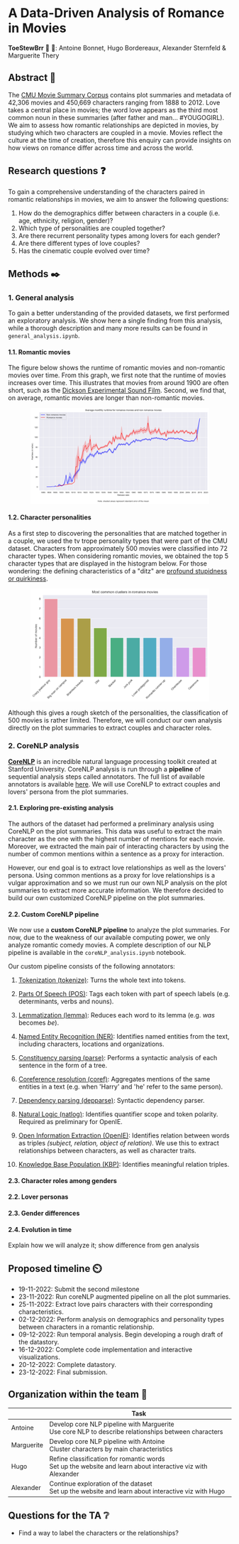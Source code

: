# A Data-Driven Analysis of Romance in Movies

**ToeStewBrr** 🍲 🦶: Antoine Bonnet, Hugo Bordereaux, Alexander Sternfeld & Marguerite Thery

## Abstract 📰

The [CMU Movie Summary Corpus](http://www.cs.cmu.edu/~ark/personas/) contains plot summaries and metadata of 42,306 movies and 450,669 characters ranging from 1888 to 2012. Love takes a central place in movies; the word love appears as the third most common noun in these summaries (after father and man… #YOUGOGIRL). We aim to assess how romantic relationships are depicted in movies, by studying which two characters are coupled in a movie. Movies reflect the culture at the time of creation, therefore this enquiry can provide insights on how views on romance differ across time and across the world.

## Research questions ❓

To gain a comprehensive understanding of the characters paired in romantic relationships in movies, we aim to answer the following questions:

1. How do the demographics differ between characters in a couple (i.e. age, ethnicity, religion, gender)?
2. Which type of personalities are coupled together?
3. Are there recurrent personality types among lovers for each gender?
4. Are there different types of love couples?
5. Has the cinematic couple evolved over time?

## Methods ✒️

### 1. General analysis
To gain a better understanding of the provided datasets, we first performed an exploratory analysis. We show here a single finding from this analysis, while a thorough description and many more results can be found in `general_analysis.ipynb`. 


#### 1.1. Romantic movies

The figure below shows the runtime of romantic movies and non-romantic movies over time. From this graph, we first note that the runtime of movies increases over time. This illustrates that movies from around 1900 are often short, such as the [Dickson Experimental Sound Film](https://en.wikipedia.org/wiki/The_Dickson_Experimental_Sound_Film). Second, we find that, on average, romantic movies are longer than non-romantic movies.  

<p align="center" width="100%">
    <img width="80%" src="Images/Runtime.png">
</p>

#### 1.2. Character personalities

As a first step to discovering the personalities that are matched together in a couple, we used the tv trope personality types that were part of the CMU dataset. Characters from approximately 500 movies were classified into 72 character types. When considering romantic movies, we obtained the top 5 character types that are displayed in the histogram below. For those wondering: the defining characteristics of a "ditz" are [profound stupidness or quirkiness](https://tvtropes.org/pmwiki/pmwiki.php/Main/TheDitz). 

<p align="center" width="100%">
    <img width="80%" src="Images/Tv_trope_clusters.png">
</p>

Although this gives a rough sketch of the personalities, the classification of 500 movies is rather limited. Therefore, we will conduct our own analysis directly on the plot summaries to extract couples and character roles. 

### 2. CoreNLP analysis

[**CoreNLP**](https://nlp.stanford.edu/software/) is an incredible natural language processing toolkit created at Stanford University. CoreNLP analysis is run through a **pipeline** of sequential analysis steps called annotators. The full list of available annotators is available [here](https://stanfordnlp.github.io/CoreNLP/annotators.html). We will use CoreNLP to extract couples and lovers' persona from the plot summaries. 

#### 2.1. Exploring pre-existing analysis

The authors of the dataset had performed a preliminary analysis using CoreNLP on the plot summaries. This data was useful to extract the main character as the one with the highest number of mentions for each movie. Moreover, we extracted the main pair of interacting characters by using the number of common mentions within a sentence as a proxy for interaction. 

However, our end goal is to extract love relationships as well as the lovers' persona. Using common mentions as a proxy for love relationships is a vulgar approximation and so we must run our own NLP analysis on the plot summaries to extract more accurate information. We therefore decided to build our own customized CoreNLP pipeline on the plot summaries. 

#### 2.2. Custom CoreNLP pipeline

We now use a **custom CoreNLP pipeline** to analyze the plot summaries. For now, due to the weakness of our available computing power, we only analyze romantic comedy movies. A complete description of our NLP pipeline is available in the `coreNLP_analysis.ipynb` notebook. 

Our custom pipeline consists of the following annotators: 

1. [Tokenization (tokenize)](https://stanfordnlp.github.io/CoreNLP/tokenize.html): Turns the whole text into tokens. 

2. [Parts Of Speech (POS)](https://stanfordnlp.github.io/CoreNLP/pos.html): Tags each token with part of speech labels (e.g. determinants, verbs and nouns). 

3. [Lemmatization (lemma)](https://stanfordnlp.github.io/CoreNLP/lemma.html): Reduces each word to its lemma (e.g. *was* becomes *be*). 

4. [Named Entity Recognition (NER)](https://stanfordnlp.github.io/CoreNLP/ner.html): Identifies named entities from the text, including characters, locations and organizations. 

5. [Constituency parsing (parse)](https://stanfordnlp.github.io/CoreNLP/parse.html): Performs a syntactic analysis of each sentence in the form of a tree. 

6. [Coreference resolution (coref)](https://stanfordnlp.github.io/CoreNLP/coref.html): Aggregates mentions of the same entities in a text (e.g. when 'Harry' and 'he' refer to the same person). 

7. [Dependency parsing (depparse)](https://stanfordnlp.github.io/CoreNLP/depparse.html): Syntactic dependency parser. 

8. [Natural Logic (natlog)](https://stanfordnlp.github.io/CoreNLP/natlog.html): Identifies quantifier scope and token polarity. Required as preliminary for OpenIE. 

9. [Open Information Extraction (OpenIE)](https://stanfordnlp.github.io/CoreNLP/openie.html): Identifies relation between words as triples *(subject, relation, object of relation)*. We use this to extract relationships between characters, as well as character traits. 

10. [Knowledge Base Population (KBP)](https://stanfordnlp.github.io/CoreNLP/kbp.html): Identifies meaningful relation triples. 



#### 2.3. Character roles among genders

#### 2.2. Lover personas

#### 2.3. Gender differences

#### 2.4. Evolution in time
Explain how we will analyze it; show difference from gen analysis

## Proposed timeline ⏲️
* 19-11-2022: Submit the second milestone
* 23-11-2022: Run coreNLP augmented pipeline on all the plot summaries. 
* 25-11-2022: Extract love pairs characters with their corresponding characteristics. 
* 02-12-2022: Perform analysis on demographics and personality types between characters in a romantic relationship. 
* 09-12-2022: Run temporal analysis. Begin developing a rough draft of the datastory.
* 16-12-2022: Complete code implementation and interactive visualizations. 
* 20-12-2022: Complete datastory. 
* 23-12-2022: Final submission.

## Organization within the team 💪
|            | **Task**                                                                                             |
|------------|------------------------------------------------------------------------------------------------------|
| Antoine | Develop core NLP pipeline with Marguerite <br /> Use core NLP to describe relationships between characters |
| Marguerite | Develop core NLP pipeline with Antoine <br /> Cluster characters by main characteristics                |
| Hugo | Refine classification for romantic words  <br /> Set up the website and learn about interactive viz with Alexander                                         |
| Alexander | Continue exploration of the dataset <br /> Set up the website and learn about interactive viz with Hugo             |

## Questions for the TA ❔
* Find a way to label the characters or the relationships? 

